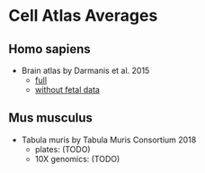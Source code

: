 # Cell Atlas Averages

## Homo sapiens
- Brain atlas by Darmanis et al. 2015
  - [full](https://github.com/iosonofabio/atlas_averages/raw/master/data/human_brain_Darmanis_2015.loom)
  - [without fetal data](https://github.com/iosonofabio/atlas_averages/raw/master/data/human_brain_Darmanis_2015_nofetal.loom)
  
## Mus musculus
- Tabula muris by Tabula Muris Consortium 2018
  - plates: (TODO)
  - 10X genomics: (TODO)
